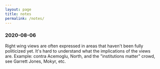 ```yaml
---
layout: page
title: notes
permalink: /notes/
---
```


### 2020-08-06

Right wing views are often expressed in areas that haven't been fully politicized yet. It's hard to understand what the implications of the views are. Example: contra Acemoglu, North, and the "institutions matter" crowd, see Garrett Jones, Mokyr, etc.
